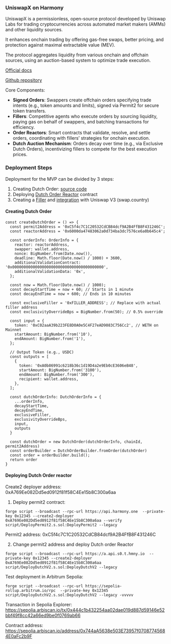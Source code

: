 ### UniswapX on Harmony

UniswapX is a permissionless, open-source protocol developed by Uniswap Labs for trading cryptocurrencies across automated market makers (AMMs) and other liquidity sources.

It enhances onchain trading by offering gas-free swaps, better pricing, and protection against maximal extractable value (MEV).

The protocol aggregates liquidity from various onchain and offchain sources, using an auction-based system to optimize trade execution.

[Official docs](https://docs.uniswap.org/contracts/uniswapx/overview)

[Github repository](https://github.com/Uniswap/UniswapX)

Core Components:
- **Signed Orders**: Swappers create offchain orders specifying trade intents (e.g., token amounts and limits), signed via Permit2 for secure token transfers.
- **Fillers**: Competitive agents who execute orders by sourcing liquidity, paying gas on behalf of swappers, and batching transactions for efficiency.
- **Order Reactors**: Smart contracts that validate, resolve, and settle orders, coordinating with fillers’ strategies for onchain execution.
- **Dutch Auction Mechanism**: Orders decay over time (e.g., via Exclusive Dutch Orders), incentivizing fillers to compete for the best execution prices.

### Deployment Steps

Deployment for the MVP can be divided by 3 steps:
1) Creating Dutch Order: [source code](https://github.com/ArtemKolodko/uniswapx-demo/blob/main/backend/src/index.ts)
2) Deploying [Dutch Order Reactor](https://github.com/Uniswap/UniswapX/blob/main/src/reactors/V2DutchOrderReactor.sol) contract
3) Creating a [Filler](https://docs.uniswap.org/contracts/uniswapx/guides/createfiller) and [integration](https://hackernoon.com/technical-overview-of-the-uniswapx-protocol-architecture-integration-methods-and-order-execution) with Uniswap V3 (swap.country)

#### Creating Dutch Order
```
const createDutchOrder = () => {
  const permit2Address = '0xC5f4c7C1C20532CdCB84dcf9A2B4FfB8F431246C';
  const reactorAddress = '0x6000da47483062a0d734ba3dc7576ce6a0b645c4';

  const orderInfo: OrderInfo = {
    reactor: reactorAddress,
    swapper: wallet.address,
    nonce: BigNumber.from(Date.now()),
    deadline: Math.floor(Date.now() / 1000) + 3600,
    additionalValidationContract: '0x0000000000000000000000000000000000000000',
    additionalValidationData: '0x',
  };

  const now = Math.floor(Date.now() / 1000);
  const decayStartTime = now + 60; // Starts in 1 minute
  const decayEndTime = now + 600; // Ends in 10 minutes

  const exclusiveFiller = '0xFILLER_ADDRESS'; // Replace with actual filler address
  const exclusivityOverrideBps = BigNumber.from(50); // 0.5% override

  const input = {
    token: '0xC02aaA39b223FE8D0A0e5C4F27eAD9083C756Cc2', // WETH on Mainnet
    startAmount: BigNumber.from('10'),
    endAmount: BigNumber.from('1'),
  };

  // Output Token (e.g., USDC)
  const outputs = [
    {
      token: '0xA0b86991c6218b36c1d19D4a2e9Eb0cE3606eB48',
      startAmount: BigNumber.from('3100'),
      endAmount: BigNumber.from('300'),
      recipient: wallet.address,
    },
  ];

  const dutchOrderInfo: DutchOrderInfo = {
    ...orderInfo,
    decayStartTime,
    decayEndTime,
    exclusiveFiller,
    exclusivityOverrideBps,
    input,
    outputs
  }

  const dutchOrder = new DutchOrder(dutchOrderInfo, chainId, permit2Address)
  const orderBuilder = DutchOrderBuilder.fromOrder(dutchOrder)
  const order = orderBuilder.build();
  return order
}
```

#### Deploying Dutch Order reactor

Create2 deployer address: 0xA769Ee082Dd5ed0912f81f58C4Ee15b8C300a6aa

1. Deploy permit2 contract:
```
forge script --broadcast --rpc-url https://api.harmony.one  --private-key 0x12345 --create2-deployer 0xA769Ee082Dd5ed0912f81f58C4Ee15b8C300a6aa --verify script/DeployPermit2.s.sol:DeployPermit2 --legacy
```

Permit2 address: 0xC5f4c7C1C20532CdCB84dcf9A2B4FfB8F431246C

2. Change permit2 address and deploy Dutch order Reactor
```
forge script --broadcast --rpc-url https://a.api.s0.t.hmny.io  --private-key 0x12345 --create2-deployer 0xA769Ee082Dd5ed0912f81f58C4Ee15b8C300a6aa script/DeployDutchV2.s.sol:DeployDutchV2 --legacy
```

Test deployment in Arbitrum Sepolia:
```
forge script --broadcast --rpc-url https://sepolia-rollup.arbitrum.io/rpc  --private-key 0x12345 script/DeployDutchV2.s.sol:DeployDutchV2 --legacy -vvvvv
```

Transaction in Sepolia Explorer: https://sepolia.arbiscan.io/tx/0x444c1b432254aa02dae019d887d59146e52bbf49f8cc42a66ed9be0f0769ab66

Contract address: https://sepolia.arbiscan.io/address/0x744aA5638e503E73957f07087745684E0aFc2b9F
